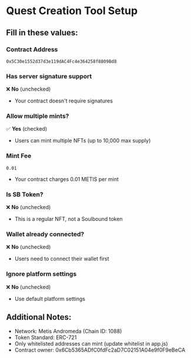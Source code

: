 # Quest Creation Tool Setup

## Fill in these values:

### Contract Address
```
0x5C30e1552d37d3e119dAC4Fc4e364258f8809Bd8
```

### Has server signature support
❌ **No** (unchecked)
- Your contract doesn't require signatures

### Allow multiple mints?
✅ **Yes** (checked)
- Users can mint multiple NFTs (up to 10,000 max supply)

### Mint Fee
```
0.01
```
- Your contract charges 0.01 METIS per mint

### Is SB Token?
❌ **No** (unchecked)
- This is a regular NFT, not a Soulbound token

### Wallet already connected?
❌ **No** (unchecked)
- Users need to connect their wallet first

### Ignore platform settings
❌ **No** (unchecked)
- Use default platform settings

## Additional Notes:
- Network: Metis Andromeda (Chain ID: 1088)
- Token Standard: ERC-721
- Only whitelisted addresses can mint (update whitelist in app.js)
- Contract owner: 0x6Cb5365ADfC0fdFc2aD7C02151A04e9f0F9eBeCA